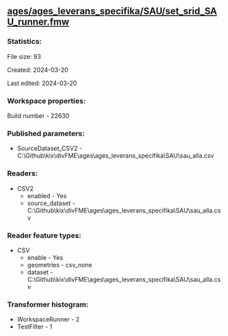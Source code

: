 ﻿## [ages/ages_leverans_specifika/SAU/set_srid_SAU_runner.fmw](https://github.com/kicki58/kix_working_dir/blob/master/ages/ages_leverans_specifika/SAU/set_srid_SAU_runner.fmw)

### Statistics:
File size: 93

Created: 2024-03-20

Last edited: 2024-03-20


### Workspace properties:
Build number    - 22630

### Published parameters:
*  SourceDataset_CSV2    -   C:\Github\kix\divFME\ages\ages_leverans_specifika\SAU\sau_alla.csv

### Readers:
*  CSV2
    * enabled    -  Yes
    * source_dataset    -   C:\Github\kix\divFME\ages\ages_leverans_specifika\SAU\sau_alla.csv

### Reader feature types:
*  CSV
    * enable - Yes
    * geometries - csv_none
    * dataset - C:\Github\kix\divFME\ages\ages_leverans_specifika\SAU\sau_alla.csv




### Transformer histogram:
*  WorkspaceRunner    -   2
*  TestFilter    -   1

